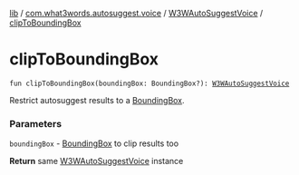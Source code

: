 [lib](../../index.md) / [com.what3words.autosuggest.voice](../index.md) / [W3WAutoSuggestVoice](index.md) / [clipToBoundingBox](./clip-to-bounding-box.md)

# clipToBoundingBox

`fun clipToBoundingBox(boundingBox: BoundingBox?): `[`W3WAutoSuggestVoice`](index.md)

Restrict autosuggest results to a [BoundingBox](#).

### Parameters

`boundingBox` - [BoundingBox](#) to clip results too

**Return**
same [W3WAutoSuggestVoice](index.md) instance

